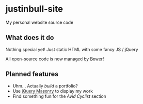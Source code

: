 justinbull-site
===============

My personal website source code

What does it do
----------------
Nothing special yet! Just static HTML with some fancy JS / jQuery

All open-source code is now managed by [Bower](http://twitter.github.com/bower/)!


Planned features
----------------
- Uhm... Actually *build* a portfolio?
- Use [jQuery Masonry](https://github.com/desandro/masonry) to display my work
- Find something fun for the *Avid Cyclist* section